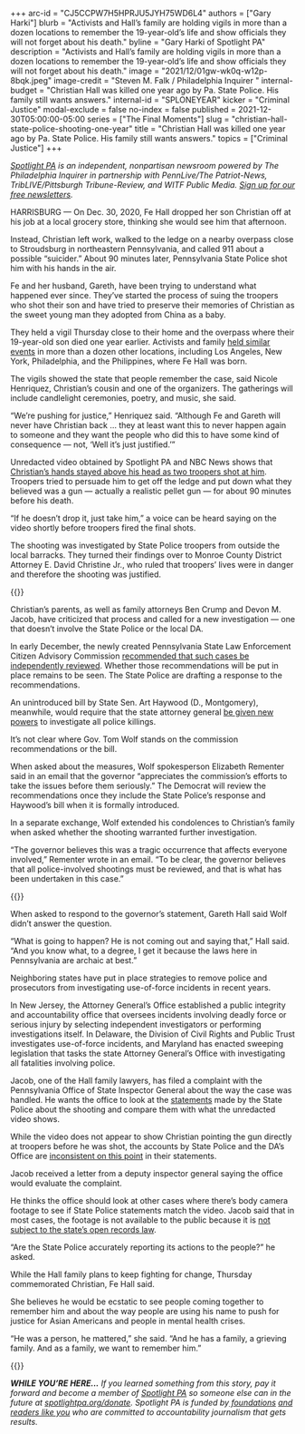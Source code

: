 +++
arc-id = "CJ5CCPW7H5HPRJU5JYH75WD6L4"
authors = ["Gary Harki"]
blurb = "Activists and Hall’s family are holding vigils in more than a dozen locations to remember the 19-year-old’s life and show officials they will not forget about his death."
byline = "Gary Harki of Spotlight PA"
description = "Activists and Hall’s family are holding vigils in more than a dozen locations to remember the 19-year-old’s life and show officials they will not forget about his death."
image = "2021/12/01gw-wk0q-w12p-8bqk.jpeg"
image-credit = "Steven M. Falk / Philadelphia Inquirer "
internal-budget = "Christian Hall was killed one year ago by Pa. State Police. His family still wants answers."
internal-id = "SPLONEYEAR"
kicker = "Criminal Justice"
modal-exclude = false
no-index = false
published = 2021-12-30T05:00:00-05:00
series = ["The Final Moments"]
slug = "christian-hall-state-police-shooting-one-year"
title = "Christian Hall was killed one year ago by Pa. State Police. His family still wants answers."
topics = ["Criminal Justice"]
+++

<a href="https://www.spotlightpa.org/"><i>Spotlight PA</i></a><i> is an independent, nonpartisan newsroom powered by The Philadelphia Inquirer in partnership with PennLive/The Patriot-News, TribLIVE/Pittsburgh Tribune-Review, and WITF Public Media. </i><a href="https://www.spotlightpa.org/newsletters"><i>Sign up for our free newsletters</i></a><i>.</i>

HARRISBURG — On Dec. 30, 2020, Fe Hall dropped her son Christian off at his job at a local grocery store, thinking she would see him that afternoon.

Instead, Christian left work, walked to the ledge on a nearby overpass close to Stroudsburg in northeastern Pennsylvania, and called 911 about a possible “suicider.” About 90 minutes later, Pennsylvania State Police shot him with his hands in the air.

Fe and her husband, Gareth, have been trying to understand what happened ever since. They’ve started the process of suing the troopers who shot their son and have tried to preserve their memories of Christian as the sweet young man they adopted from China as a baby.

<script src="https://www.spotlightpa.org/embed.js" async></script><div data-spl-embed-version="1" data-spl-src="https://www.spotlightpa.org/embeds/newsletter/"></div>

They held a vigil Thursday close to their home and the overpass where their 19-year-old son died one year earlier. Activists and family <a href="https://www.facebook.com/justiceforChristianHall/posts/587371055950418">held similar events</a> in more than a dozen other locations, including Los Angeles, New York, Philadelphia, and the Philippines, where Fe Hall was born.

The vigils showed the state that people remember the case, said Nicole Henriquez, Christian’s cousin and one of the organizers. The gatherings will include candlelight ceremonies, poetry, and music, she said.

“We’re pushing for justice,” Henriquez said. “Although Fe and Gareth will never have Christian back … they at least want this to never happen again to someone and they want the people who did this to have some kind of consequence — not, ‘Well it’s just justified.’”

Unredacted video obtained by Spotlight PA and NBC News shows that <a href="https://www.spotlightpa.org/news/2021/11/christian-hall-state-police-shooting-stroudsburg/">Christian’s hands stayed above his head as two troopers shot at him</a>. Troopers tried to persuade him to get off the ledge and put down what they believed was a gun — actually a realistic pellet gun — for about 90 minutes before his death.

“If he doesn’t drop it, just take him,” a voice can be heard saying on the video shortly before troopers fired the final shots.

The shooting was investigated by State Police troopers from outside the local barracks. They turned their findings over to Monroe County District Attorney E. David Christine Jr., who ruled that troopers’ lives were in danger and therefore the shooting was justified.

{{<picture src="" description="Fe Hall during a vigil for her late son, Christian, on the one-year anniversary of his death. The vigil was held at Pleasant Valley Assembly of God in Brodheadsville." caption="Fe Hall during a vigil for her late son, Christian, on the one-year anniversary of his death. The vigil was held at Pleasant Valley Assembly of God in Brodheadsville." credit="Matt Smith / For Spotlight PA">}} 

Christian’s parents, as well as family attorneys Ben Crump and Devon M. Jacob, have criticized that process and called for a new investigation — one that doesn’t involve the State Police or the local DA.

In early December, the newly created Pennsylvania State Law Enforcement Citizen Advisory Commission <a href="https://www.spotlightpa.org/news/2021/12/pennsylvania-state-police-use-of-force-investigations-independent/">recommended that such cases be independently reviewed</a>. Whether those recommendations will be put in place remains to be seen. The State Police are drafting a response to the recommendations.

An unintroduced bill by State Sen. Art Haywood (D., Montgomery), meanwhile, would require that the state attorney general <a href="https://www.spotlightpa.org/news/2021/11/pa-police-killings-investigation-district-attorney-general/">be given new powers</a> to investigate all police killings.

It’s not clear where Gov. Tom Wolf stands on the commission recommendations or the bill.

When asked about the measures, Wolf spokesperson Elizabeth Rementer said in an email that the governor “appreciates the commission’s efforts to take the issues before them seriously.” The Democrat will review the recommendations once they include the State Police’s response and Haywood’s bill when it is formally introduced.

In a separate exchange, Wolf extended his condolences to Christian’s family when asked whether the shooting warranted further investigation.

“The governor believes this was a tragic occurrence that affects everyone involved,” Rementer wrote in an email. “To be clear, the governor believes that all police-involved shootings must be reviewed, and that is what has been undertaken in this case.”

{{<picture src="" description="Attendees participate in a vigil for Christian Hall at Pleasant Valley Assembly of God in Brodheadsville. Hall was killed one year ago by Pennsylvania State Police." caption="Attendees participate in a vigil for Christian Hall at Pleasant Valley Assembly of God in Brodheadsville. Hall was killed one year ago by Pennsylvania State Police." credit="Matt Smith / For Spotlight PA">}} 

When asked to respond to the governor’s statement, Gareth Hall said Wolf didn’t answer the question.

“What is going to happen? He is not coming out and saying that,” Hall said. “And you know what, to a degree, I get it because the laws here in Pennsylvania are archaic at best.”

Neighboring states have put in place strategies to remove police and prosecutors from investigating use-of-force incidents in recent years.

In New Jersey, the Attorney General’s Office established a public integrity and accountability office that oversees incidents involving deadly force or serious injury by selecting independent investigators or performing investigations itself. In Delaware, the Division of Civil Rights and Public Trust investigates use-of-force incidents, and Maryland has enacted sweeping legislation that tasks the state Attorney General’s Office with investigating all fatalities involving police.

Jacob, one of the Hall family lawyers, has filed a complaint with the Pennsylvania Office of State Inspector General about the way the case was handled. He wants the office to look at the <a href="https://www.documentcloud.org/documents/21089305-psp-press-release?responsive=1&title=1">statements</a> made by the State Police about the shooting and compare them with what the unredacted video shows.

While the video does not appear to show Christian pointing the gun directly at troopers before he was shot, the accounts by State Police and the DA’s Office are <a href="https://www.spotlightpa.org/news/2021/11/christian-hall-state-police-shooting-stroudsburg/">inconsistent on this point</a> in their statements.

Jacob received a letter from a deputy inspector general saying the office would evaluate the complaint.

He thinks the office should look at other cases where there’s body camera footage to see if State Police statements match the video. Jacob said that in most cases, the footage is not available to the public because it is <a href="https://www.spotlightpa.org/news/2020/06/pennsylvania-body-cameras-footage-access/">not subject to the state’s open records law</a>.

<script src="https://www.spotlightpa.org/embed.js" async></script><div data-spl-embed-version="1" data-spl-src="https://www.spotlightpa.org/embeds/donate/?eyebrow_text=SUPPORT%20SPOTLIGHT%20PA&cta_text=YES%2C%20TRIPLE%20MY%20GIFT&teaser_text=Support%20Spotlight%20PA's%20vital%20investigative%20journalism%20for%20Pennsylvania%20and%20for%20a%20limited%20time%2C%20all%20gifts%20will%20be%20TRIPLED."></div>

“Are the State Police accurately reporting its actions to the people?” he asked.

While the Hall family plans to keep fighting for change, Thursday commemorated Christian, Fe Hall said.

She believes he would be ecstatic to see people coming together to remember him and about the way people are using his name to push for justice for Asian Americans and people in mental health crises.

“He was a person, he mattered,” she said. “And he has a family, a grieving family. And as a family, we want to remember him.”

{{<picture src="" description="Gareth Hall looks at an image of his late son, Christian, as he speaks during a vigil at Pleasant Valley Assembly of God in Brodheadsville. Christian Hall was killed one year ago by Pennsylvania State Police. " caption="Gareth Hall looks at an image of his late son, Christian, as he speaks during a vigil at Pleasant Valley Assembly of God in Brodheadsville. Christian Hall was killed one year ago by Pennsylvania State Police. " credit="Matt Smith / For Spotlight PA">}} 

<i><b>WHILE YOU’RE HERE...</b></i><i> If you learned something from this story, pay it forward and become a member of </i><a href="https://www.spotlightpa.org/"><i>Spotlight PA</i></a><i> so someone else can in the future at </i><a href="http://spotlightpa.org/donate"><i>spotlightpa.org/donate</i></a><i>. Spotlight PA is funded by</i><a href="https://www.spotlightpa.org/support"><i> foundations</i></a><i> </i><a href="https://www.spotlightpa.org/support"><i>and readers like you</i></a><i> who are committed to accountability journalism that gets results.</i>
